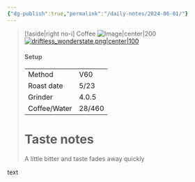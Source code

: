 ```yaml
---
{"dg-publish":true,"permalink":"/daily-notes/2024-06-01/"}
---
```


> [!aside|right no-i] Coffee
> ![Image|center|200](https://www.worldatlas.com/r/w1200/upload/12/f8/83/coffee-cup.jpg)
> [![driftless_wonderstate.png|center|100](/img/user/images/driftless_wonderstate.png)](https://wonderstate.com/products/organic-driftless-3)
> #### Setup
> |  |  |
> | ---- | ---- |
> | Method | V60 |
> | Roast date | 5/23 |
> | Grinder | 4.0.5 |
> | Coffee/Water | 28/460 |
> # Taste notes
> A little bitter and taste fades away quickly

text

